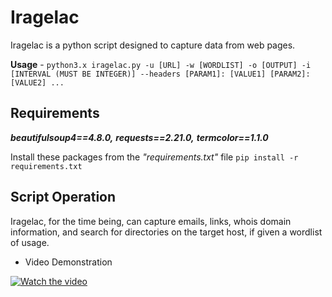 # Iragelac

Iragelac is a python script designed to capture data from web pages.

**Usage** - ```python3.x iragelac.py -u [URL] -w [WORDLIST] -o [OUTPUT] -i [INTERVAL (MUST BE INTEGER)] --headers [PARAM1]: [VALUE1] [PARAM2]: [VALUE2] ...```

## Requirements

***beautifulsoup4==4.8.0,***
***requests==2.21.0,***
***termcolor==1.1.0***

Install these packages from the *"requirements.txt"* file ```pip install -r requirements.txt```

## Script Operation

Iragelac, for the time being, can capture emails, links, whois domain information, and search for directories on the target host, if given a wordlist of usage.

- Video Demonstration

[![Watch the video](https://i.imgur.com/rN2t7xP.jpg)](https://youtu.be/Ls1u0oVof-w)
